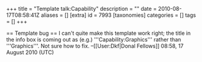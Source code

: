 +++
title = "Template talk:Capability"
description = ""
date = 2010-08-17T08:58:41Z
aliases = []
[extra]
id = 7993
[taxonomies]
categories = []
tags = []
+++

== Template bug ==
I can't quite make this template work right; the title in the info box is coming out as (e.g.) '''Capability:Graphics''' rather than '''Graphics'''. Not sure how to fix. –[[User:Dkf|Donal Fellows]] 08:58, 17 August 2010 (UTC)
